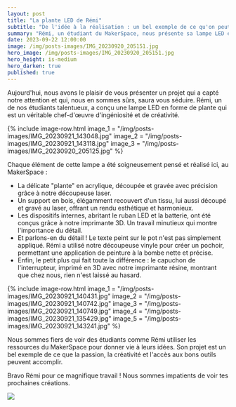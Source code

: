 ```yaml
---
layout: post
title: "La plante LED de Rémi"
subtitle: "De l'idée à la réalisation : un bel exemple de ce qu'on peut faire au MakerSpace"
summary: "Rémi, un étudiant du MakerSpace, nous présente sa lampe LED en forme de plante. Entre découpe laser, impression 3D et travail du tissu, découvrez comment il a utilisé nos outils pour concrétiser son idée. Une belle réalisation à découvrir !"
date: 2023-09-22 12:00:00
image: /img/posts-images/IMG_20230920_205151.jpg
hero_image: /img/posts-images/IMG_20230920_205151.jpg
hero_height: is-medium
hero_darken: true
published: true
---
```

Aujourd'hui, nous avons le plaisir de vous présenter un projet qui a capté notre attention et qui, nous en sommes sûrs, saura vous séduire. Rémi, un de nos étudiants talentueux, a conçu une lampe LED en forme de plante qui est un véritable chef-d'œuvre d'ingéniosité et de créativité.

{% include image-row.html 
image_1 = "/img/posts-images/IMG_20230921_143048.jpg" 
image_2 = "/img/posts-images/IMG_20230921_143118.jpg" 
image_3 = "/img/posts-images/IMG_20230920_205125.jpg" 
%}

Chaque élément de cette lampe a été soigneusement pensé et réalisé ici, au MakerSpace :

- La délicate "plante" en acrylique, découpée et gravée avec précision grâce à notre découpeuse laser.
- Un support en bois, élégamment recouvert d'un tissu, lui aussi découpé et gravé au laser, offrant un rendu esthétique et harmonieux.
- Les dispositifs internes, abritant le ruban LED et la batterie, ont été conçus grâce à notre imprimante 3D. Un travail minutieux qui montre l'importance du détail.
- Et parlons-en du détail ! Le texte peint sur le pot n'est pas simplement appliqué. Rémi a utilisé notre découpeuse vinyle pour créer un pochoir, permettant une application de peinture à la bombe nette et précise.
- Enfin, le petit plus qui fait toute la différence : le capuchon de l'interrupteur, imprimé en 3D avec notre imprimante résine, montrant que chez nous, rien n'est laissé au hasard.

{% include image-row.html 
image_1 = "/img/posts-images/IMG_20230921_140431.jpg" 
image_2 = "/img/posts-images/IMG_20230921_140742.jpg" 
image_3 = "/img/posts-images/IMG_20230921_140749.jpg" 
image_4 = "/img/posts-images/IMG_20230921_135429.jpg" 
image_5 = "/img/posts-images/IMG_20230921_143241.jpg" 
%}

Nous sommes fiers de voir des étudiants comme Rémi utiliser les ressources du MakerSpace pour donner vie à leurs idées. Son projet est un bel exemple de ce que la passion, la créativité et l'accès aux bons outils peuvent accomplir.

Bravo Rémi pour ce magnifique travail ! Nous sommes impatients de voir tes prochaines créations.

![](/img/posts-images/PlanteAnimation2.gif)